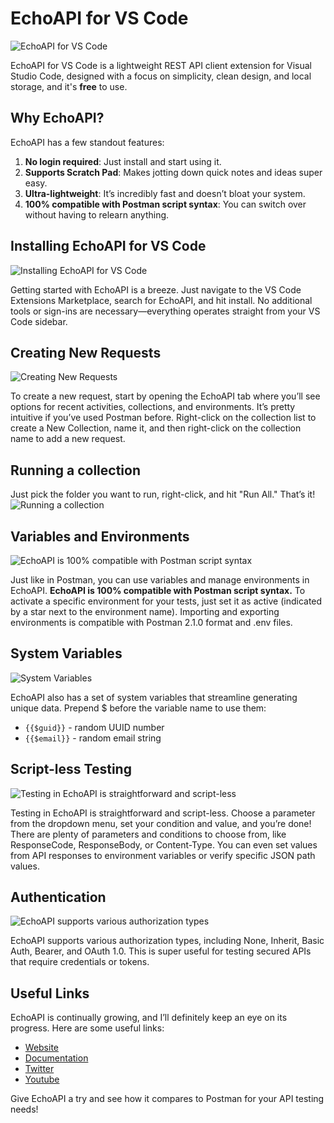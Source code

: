# EchoAPI for VS Code

![EchoAPI for VS Code](https://github.com/user-attachments/assets/f72fabff-b726-4883-ab76-534bdd7db266)

EchoAPI for VS Code is a lightweight REST API client extension for Visual Studio Code, designed with a focus on simplicity, clean design, and local storage, and it's **free** to use.

## Why EchoAPI?

EchoAPI has a few standout features:
1. **No login required**: Just install and start using it.
2. **Supports Scratch Pad**: Makes jotting down quick notes and ideas super easy.
3. **Ultra-lightweight**: It’s incredibly fast and doesn’t bloat your system.
4. **100% compatible with Postman script syntax**: You can switch over without having to relearn anything.

## Installing EchoAPI for VS Code
![Installing EchoAPI for VS Code](https://www.echoapi.com/blog/content/images/2024/10/image-3.png)

Getting started with EchoAPI is a breeze. Just navigate to the VS Code Extensions Marketplace, search for EchoAPI, and hit install. No additional tools or sign-ins are necessary—everything operates straight from your VS Code sidebar.

## Creating New Requests

![Creating New Requests](https://github.com/user-attachments/assets/4d4422dc-ae7d-4e68-b90d-db784d30ef55)

To create a new request, start by opening the EchoAPI tab where you’ll see options for recent activities, collections, and environments. It’s pretty intuitive if you’ve used Postman before. Right-click on the collection list to create a New Collection, name it, and then right-click on the collection name to add a new request.

## Running a collection
Just pick the folder you want to run, right-click, and hit "Run All." That’s it!
![Running a collection](https://www.echoapi.com/blog/content/images/2024/10/image-4.png)

## Variables and Environments

![EchoAPI is 100% compatible with Postman script syntax](https://github.com/user-attachments/assets/ceb7762e-0c69-4f79-873c-1ac9bab71c38)

Just like in Postman, you can use variables and manage environments in EchoAPI. **EchoAPI is 100% compatible with Postman script syntax.** To activate a specific environment for your tests, just set it as active (indicated by a star next to the environment name). Importing and exporting environments is compatible with Postman 2.1.0 format and .env files.

## System Variables

![System Variables](https://github.com/user-attachments/assets/fefb6901-8704-475c-96ce-fafd15206b97)

EchoAPI also has a set of system variables that streamline generating unique data. Prepend $ before the variable name to use them:
- `{{$guid}}` - random UUID number
- `{{$email}}` - random email string

## Script-less Testing

![Testing in EchoAPI is straightforward and script-less](https://github.com/user-attachments/assets/a8eacc28-4566-40c5-8ecd-c580c11e8f27)

Testing in EchoAPI is straightforward and script-less. Choose a parameter from the dropdown menu, set your condition and value, and you’re done! There are plenty of parameters and conditions to choose from, like ResponseCode, ResponseBody, or Content-Type. You can even set values from API responses to environment variables or verify specific JSON path values.

## Authentication

![EchoAPI supports various authorization types](https://github.com/user-attachments/assets/0022873b-465c-46dc-a76c-e53cdb08de5d)

EchoAPI supports various authorization types, including None, Inherit, Basic Auth, Bearer, and OAuth 1.0. This is super useful for testing secured APIs that require credentials or tokens.

## Useful Links

EchoAPI is continually growing, and I’ll definitely keep an eye on its progress. Here are some useful links:
- [Website](https://www.echoapi.com/)
- [Documentation](https://www.echoapi.com/wiki/docs/vscode/start)
- [Twitter](https://x.com/EchoApiTeam)
- [Youtube](https://www.youtube.com/@EchoAPI-Team)

Give EchoAPI a try and see how it compares to Postman for your API testing needs!
